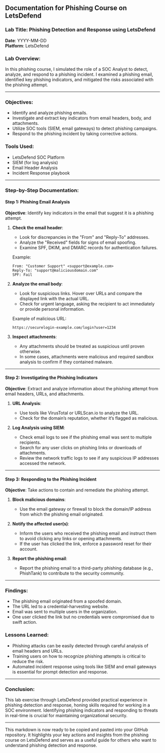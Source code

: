 ## Documentation for Phishing Course on LetsDefend

### Lab Title: **Phishing Detection and Response using LetsDefend**

**Date**: YYYY-MM-DD  
**Platform**: LetsDefend

### Lab Overview:
In this phishing course, I simulated the role of a SOC Analyst to detect, analyze, and respond to a phishing incident. I examined a phishing email, identified key phishing indicators, and mitigated the risks associated with the phishing attempt.

---

### Objectives:
- Identify and analyze phishing emails.
- Investigate and extract key indicators from email headers, body, and attachments.
- Utilize SOC tools (SIEM, email gateways) to detect phishing campaigns.
- Respond to the phishing incident by taking corrective actions.

### Tools Used:
- LetsDefend SOC Platform
- SIEM (for log analysis)
- Email Header Analysis
- Incident Response playbook

---

### Step-by-Step Documentation:

#### Step 1: **Phishing Email Analysis**

**Objective**: Identify key indicators in the email that suggest it is a phishing attempt.

1. **Check the email header**: 
   - Look for discrepancies in the "From" and "Reply-To" addresses.
   - Analyze the "Received" fields for signs of email spoofing.
   - Examine SPF, DKIM, and DMARC records for authentication failures.

   Example:
   ```
   From: "Customer Support" <support@example.com>
   Reply-To: "support@maliciousdomain.com"
   SPF: Fail
   ```

2. **Analyze the email body**:
   - Look for suspicious links. Hover over URLs and compare the displayed link with the actual URL.
   - Check for urgent language, asking the recipient to act immediately or provide personal information.

   Example of malicious URL:
   ```
   https://securelogin-example.com/login?user=1234
   ```

3. **Inspect attachments**:
   - Any attachments should be treated as suspicious until proven otherwise.
   - In some cases, attachments were malicious and required sandbox analysis to confirm if they contained malware.

---

#### Step 2: **Investigating the Phishing Indicators**

**Objective**: Extract and analyze information about the phishing attempt from email headers, URLs, and attachments.

1. **URL Analysis**:
   - Use tools like VirusTotal or URLScan.io to analyze the URL.
   - Check for the domain’s reputation, whether it’s flagged as malicious.

2. **Log Analysis using SIEM**:
   - Check email logs to see if the phishing email was sent to multiple recipients.
   - Search for any user clicks on phishing links or downloads of attachments.
   - Review the network traffic logs to see if any suspicious IP addresses accessed the network.

---

#### Step 3: **Responding to the Phishing Incident**

**Objective**: Take actions to contain and remediate the phishing attempt.

1. **Block malicious domains**:
   - Use the email gateway or firewall to block the domain/IP address from which the phishing email originated.

2. **Notify the affected user(s)**:
   - Inform the users who received the phishing email and instruct them to avoid clicking any links or opening attachments.
   - If the user has clicked the link, enforce a password reset for their account.

3. **Report the phishing email**:
   - Report the phishing email to a third-party phishing database (e.g., PhishTank) to contribute to the security community.

---

### Findings:

- The phishing email originated from a spoofed domain.
- The URL led to a credential-harvesting website.
- Email was sent to multiple users in the organization.
- One user clicked the link but no credentials were compromised due to swift action.

### Lessons Learned:
- Phishing attacks can be easily detected through careful analysis of email headers and URLs.
- Training users on how to recognize phishing attempts is critical to reduce the risk.
- Automated incident response using tools like SIEM and email gateways is essential for prompt detection and response.

---

### Conclusion:
This lab exercise through LetsDefend provided practical experience in phishing detection and response, honing skills required for working in a SOC environment. Identifying phishing indicators and responding to threats in real-time is crucial for maintaining organizational security.

---

This markdown is now ready to be copied and pasted into your GitHub repository. It highlights your key actions and insights from the phishing course on LetsDefend and serves as a useful guide for others who want to understand phishing detection and response.
